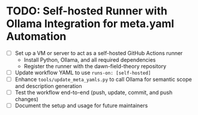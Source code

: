 # TODO: Self-hosted Runner with Ollama Integration for meta.yaml Automation

- [ ] Set up a VM or server to act as a self-hosted GitHub Actions runner
    - Install Python, Ollama, and all required dependencies
    - Register the runner with the dawn-field-theory repository
- [ ] Update workflow YAML to use `runs-on: [self-hosted]`
- [ ] Enhance `tools/update_meta_yamls.py` to call Ollama for semantic scope and description generation
- [ ] Test the workflow end-to-end (push, update, commit, and push changes)
- [ ] Document the setup and usage for future maintainers
